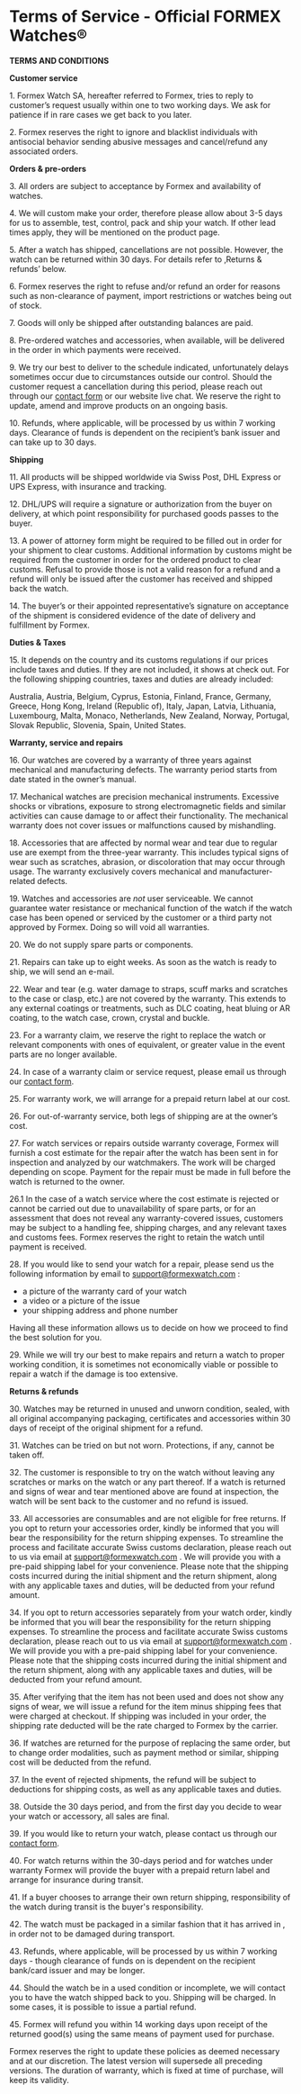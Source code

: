 # Terms of Service - Official FORMEX Watches®
**TERMS AND CONDITIONS** 

**Customer service** 

1\. Formex Watch SA, hereafter referred to Formex, tries to reply to customer’s request usually within one to two working days. We ask for patience if in rare cases we get back to you later.  

2\. Formex reserves the right to ignore and blacklist individuals with antisocial behavior sending abusive messages and cancel/refund any associated orders.  

**Orders & pre-orders** 

3\. All orders are subject to acceptance by Formex and availability of watches.

4\. We will custom make your order, therefore please allow about 3-5 days for us to assemble, test, control, pack and ship your watch. If other lead times apply, they will be mentioned on the product page. 

5\. After a watch has shipped, cancellations are not possible. However, the watch can be returned within 30 days. For details refer to ‚Returns & refunds’ below. 

6\. Formex reserves the right to refuse and/or refund an order for reasons such as non-clearance of payment, import restrictions or watches being out of stock. 

7\. Goods will only be shipped after outstanding balances are paid. 

8\. Pre-ordered watches and accessories, when available, will be delivered in the order in which payments were received. 

9\. We try our best to deliver to the schedule indicated, unfortunately delays sometimes occur due to circumstances outside our control. Should the customer request a cancellation during this period, please reach out through our [contact form](https://formexwatch.com/pages/contact/) or our website live chat. We reserve the right to update, amend and improve products on an ongoing basis. 

10\. Refunds, where applicable, will be processed by us within 7 working days. Clearance of funds is dependent on the recipient’s bank issuer and can take up to 30 days. 

**Shipping** 

11\. All products will be shipped worldwide via Swiss Post, DHL Express or UPS Express, with insurance and tracking. 

12\. DHL/UPS will require a signature or authorization from the buyer on delivery, at which point responsibility for purchased goods passes to the buyer. 

13\. A power of attorney form might be required to be filled out in order for your shipment to clear customs. Additional information by customs might be required from the customer in order for the ordered product to clear customs. Refusal to provide those is not a valid reason for a refund and a refund will only be issued after the customer has received and shipped back the watch. 

14\. The buyer’s or their appointed representative’s signature on acceptance of the shipment is considered evidence of the date of delivery and fulfillment by Formex. 

**Duties & Taxes** 

15\. It depends on the country and its customs regulations if our prices include taxes and duties. If they are not included, it shows at check out. For the following shipping countries, taxes and duties are already included: 

Australia, Austria, Belgium, Cyprus, Estonia, Finland, France, Germany, Greece, Hong Kong, Ireland (Republic of), Italy, Japan, Latvia, Lithuania, Luxembourg, Malta, Monaco, Netherlands, New Zealand, Norway, Portugal, Slovak Republic, Slovenia, Spain, United States. 

**Warranty, service and repairs** 

16\. Our watches are covered by a warranty of three years against mechanical and manufacturing defects. The warranty period starts from date stated in the owner’s manual. 

17\. Mechanical watches are precision mechanical instruments. Excessive shocks or vibrations, exposure to strong electromagnetic fields and similar activities can cause damage to or affect their functionality. The mechanical warranty does not cover issues or malfunctions caused by mishandling. 

18\. Accessories that are affected by normal wear and tear due to regular use are exempt from the three-year warranty. This includes typical signs of wear such as scratches, abrasion, or discoloration that may occur through usage. The warranty exclusively covers mechanical and manufacturer-related defects. 

19\. Watches and accessories are _not_ user serviceable. We cannot guarantee water resistance or mechanical function of the watch if the watch case has been opened or serviced by the customer or a third party not approved by Formex. Doing so will void all warranties. 

20\. We do not supply spare parts or components. 

21\. Repairs can take up to eight weeks. As soon as the watch is ready to ship, we will send an e-mail. 

22\. Wear and tear (e.g. water damage to straps, scuff marks and scratches to the case or clasp, etc.) are not covered by the warranty. This extends to any external coatings or treatments, such as DLC coating, heat bluing or AR coating, to the watch case, crown, crystal and buckle. 

23\. For a warranty claim, we reserve the right to replace the watch or relevant components with ones of equivalent, or greater value in the event parts are no longer available. 

24\. In case of a warranty claim or service request, please email us through our [contact form](https://formexwatch.com/pages/contact/). 

25\. For warranty work, we will arrange for a prepaid return label at our cost. 

26\. For out-of-warranty service, both legs of shipping are at the owner’s cost. 

27\. For watch services or repairs outside warranty coverage, Formex will furnish a cost estimate for the repair after the watch has been sent in for inspection and analyzed by our watchmakers. The work will be charged depending on scope. Payment for the repair must be made in full before the watch is returned to the owner.  

26.1 In the case of a watch service where the cost estimate is rejected or cannot be carried out due to unavailability of spare parts, or for an assessment that does not reveal any warranty-covered issues, customers may be subject to a handling fee, shipping charges, and any relevant taxes and customs fees. Formex reserves the right to retain the watch until payment is received.

28\. If you would like to send your watch for a repair, please send us the following information by email to [support@formexwatch.com](mailto:support@formexwatch.com) :  

*   a picture of the warranty card of your watch
*   a video or a picture of the issue
*   your shipping address and phone number

Having all these information allows us to decide on how we proceed to find the best solution for you.  

29\. While we will try our best to make repairs and return a watch to proper working condition, it is sometimes not economically viable or possible to repair a watch if the damage is too extensive. 

**Returns & refunds** 

30\. Watches may be returned in unused and unworn condition, sealed, with all original accompanying packaging, certificates and accessories within 30 days of receipt of the original shipment for a refund. 

31\. Watches can be tried on but not worn. Protections, if any, cannot be taken off. 

32\. The customer is responsible to try on the watch without leaving any scratches or marks on the watch or any part thereof. If a watch is returned and signs of wear and tear mentioned above are found at inspection, the watch will be sent back to the customer and no refund is issued. 

33\. All accessories are consumables and are not eligible for free returns. If you opt to return your accessories order, kindly be informed that you will bear the responsibility for the return shipping expenses. To streamline the process and facilitate accurate Swiss customs declaration, please reach out to us via email at support@formexwatch.com . We will provide you with a pre-paid shipping label for your convenience. Please note that the shipping costs incurred during the initial shipment and the return shipment, along with any applicable taxes and duties, will be deducted from your refund amount. 

34\. If you opt to return accessories separately from your watch order, kindly be informed that you will bear the responsibility for the return shipping expenses. To streamline the process and facilitate accurate Swiss customs declaration, please reach out to us via email at support@formexwatch.com . We will provide you with a pre-paid shipping label for your convenience. Please note that the shipping costs incurred during the initial shipment and the return shipment, along with any applicable taxes and duties, will be deducted from your refund amount. 

35\. After verifying that the item has not been used and does not show any signs of wear, we will issue a refund for the item minus shipping fees that were charged at checkout. If shipping was included in your order, the shipping rate deducted will be the rate charged to Formex by the carrier.  

36\. If watches are returned for the purpose of replacing the same order, but to change order modalities, such as payment method or similar, shipping cost will be deducted from the refund.

37\. In the event of rejected shipments, the refund will be subject to deductions for shipping costs, as well as any applicable taxes and duties. 

38\. Outside the 30 days period, and from the first day you decide to wear your watch or accessory, all sales are final. 

39\. If you would like to return your watch, please contact us through our [contact form](https://formexwatch.com/pages/contact/). 

40\. For watch returns within the 30-days period and for watches under warranty Formex will provide the buyer with a prepaid return label and arrange for insurance during transit. 

41\. If a buyer chooses to arrange their own return shipping, responsibility of the watch during transit is the buyer's responsibility. 

42\. The watch must be packaged in a similar fashion that it has arrived in , in order not to be damaged during transport. 

43\. Refunds, where applicable, will be processed by us within 7 working days - though clearance of funds on is dependent on the recipient bank/card issuer and may be longer. 

44\. Should the watch be in a used condition or incomplete, we will contact you to have the watch shipped back to you. Shipping will be charged. In some cases, it is possible to issue a partial refund. 

45\. Formex will refund you within 14 working days upon receipt of the returned good(s) using the same means of payment used for purchase. 

Formex reserves the right to update these policies as deemed necessary and at our discretion. The latest version will supersede all preceding versions. The duration of warranty, which is fixed at time of purchase, will keep its validity.

